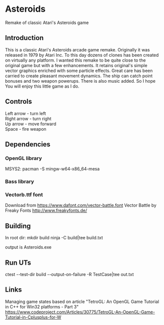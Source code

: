 # Asteroids
Remake of classic Atari's Asteroids game

## Introduction

  This is a classic Atari's Asteroids arcade game remake.
Originally it was released in 1979 by Atari Inc. To this day
dozens of clones has been created on virtually any platform.
I wanted this remake to be quite close to the original game
but with a few enhancements. It retains original's simple
vector graphics enriched with some particle effects. Great
care has been carried to create pleasant movement dynamics.
The ship can catch point bonuses and two weapon powerups.
There is also music added. So I hope You will enjoy this
little game as I do.

## Controls

Left arrow - turn left  
Right arrow - turn right  
Up arrow - move forward  
Space - fire weapon  

## Dependencies

### OpenGL library
MSYS2:
  pacman -S mingw-w64-x86_64-mesa

### Bass library

### Vectorb.ttf font
Download from https://www.dafont.com/vector-battle.font
Vector Battle by Freaky Fonts http://www.freakyfonts.de/

## Building
In root dir:
mkdir build
ninja -C build|tee build.txt

output is
  Asteroids.exe

## Run UTs
ctest --test-dir build --output-on-failure -R TestCase|tee out.txt

## Links 
Managing game states based on article "TetroGL: An OpenGL Game Tutorial in C++ for Win32 platforms - Part 3"
https://www.codeproject.com/Articles/30775/TetroGL-An-OpenGL-Game-Tutorial-in-Cplusplus-for-W
